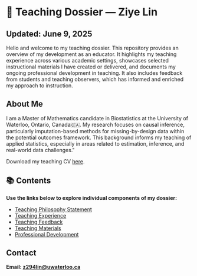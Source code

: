 # 📖 Teaching Dossier — Ziye Lin
## Updated: June 9, 2025

Hello and welcome to my teaching dossier. This repository provides an overview of my development as an educator. It highlights my teaching experience across various academic settings, showcases selected instructional materials I have created or delivered, and documents my ongoing professional development in teaching. It also includes feedback from students and teaching observers, which has informed and enriched my approach to instruction.

## About Me

I am a Master of Mathematics candidate in Biostatistics at the University of Waterloo, Ontario, Canada🇨🇦.
My research focuses on causal inference, particularly imputation-based methods for missing-by-design data within the potential outcomes framework. This background informs my teaching of applied statistics, especially in areas related to estimation, inference, and real-world data challenges."

Download my teaching CV [here](cv-20250609.pdf).

## 📚 Contents

**Use the links below to explore individual components of my dossier:**

- [Teaching Philosophy Statement](philosophy.md)
- [Teaching Experience](experience.md)
- [Teaching Feedback](./feedback/)
- [Teaching Materials](./materials/)
- [Professional Development](professional-development.md)

## Contact
**Email: z294lin@uwaterloo.ca**




<!-- ## 🌐 Website Version -->

<!-- A version of my teaching dossier is available at:  -->
<!-- ➡️ [https://zylin1051.github.io/Teaching-Dossier/](https://zylin1051.github.io/Teaching-Dossier/) -->
